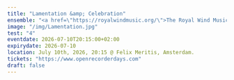 ```yaml
---
title: "Lamentation &amp; Celebration"
ensemble: "<a href=\"https://royalwindmusic.org/\">The Royal Wind Music</a>"
image: "/img/Lamentation.jpg"
test: "4"
eventdate: 2026-07-10T20:15:00+02:00
expirydate: 2026-07-10
location: July 10th, 2026, 20:15 @ Felix Meritis, Amsterdam.
tickets: "https://www.openrecorderdays.com"
draft: false
---
```

